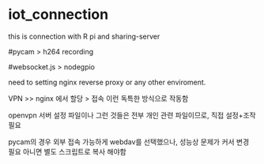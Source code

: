 # iot_connection
this is connection with R pi and sharing-server

#pycam > h264 recording 

#websocket.js > nodegpio 

need to setting nginx reverse proxy or any other enviroment. 

VPN >> nginx 에서 할당 > 접속 이런 독특한 방식으로 작동함 

openvpn 서버 설정 파일이나 그런 것들은 전부 개인 관련 파일이므로, 직접 설정+조작 필요 

pycam의 경우 외부 접속 가능하게 webdav를 선택했으나, 성능상 문제가 커서 변경 필요 아니면 별도 스크립트로 복사 해야함 
